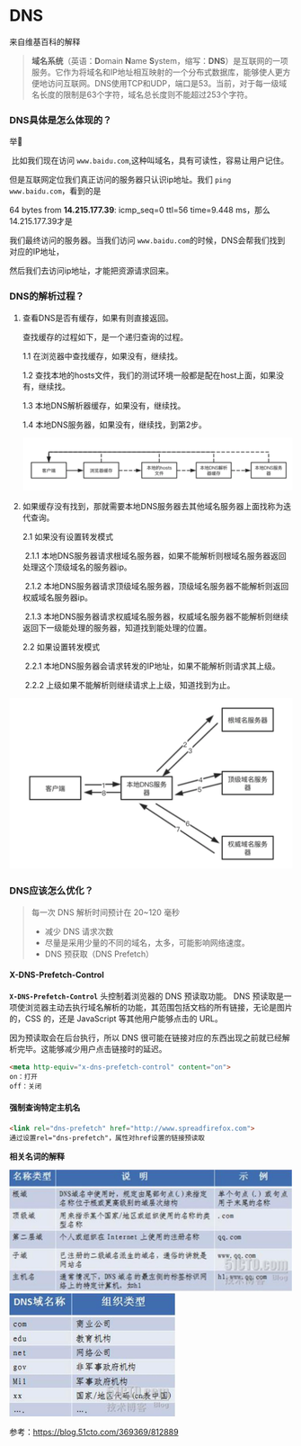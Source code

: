 # DNS

来自维基百科的解释

> **域名系统**（英语：**D**omain **N**ame **S**ystem，缩写：**DNS**）是互联网的一项服务。它作为将域名和IP地址相互映射的一个分布式数据库，能够使人更方便地访问互联网。DNS使用TCP和UDP，端口是53。当前，对于每一级域名长度的限制是63个字符，域名总长度则不能超过253个字符。



### DNS具体是怎么体现的？

举🌰

​	比如我们现在访问 `www.baidu.com`,这种叫域名，具有可读性，容易让用户记住。

但是互联网定位我们真正访问的服务器只认识ip地址。我们 `ping www.baidu.com`，看到的是

64 bytes from **14.215.177.39**: icmp_seq=0 ttl=56 time=9.448 ms，那么14.215.177.39才是

我们最终访问的服务器。当我们访问 `www.baidu.com`的时候，DNS会帮我们找到对应的IP地址，

然后我们去访问ip地址，才能把资源请求回来。



### DNS的解析过程？

1. 查看DNS是否有缓存，如果有则直接返回。

   查找缓存的过程如下，是一个递归查询的过程。

   1.1 在浏览器中查找缓存，如果没有，继续找。

   1.2 查找本地的hosts文件，我们的测试环境一般都是配在host上面，如果没有，继续找。

   1.3 本地DNS解析器缓存，如果没有，继续找。

   1.4 本地DNS服务器，如果没有，继续找，到第2步。

   

   ![image-20210822162844465](images/DNS的解析递归过程.png)

2. 如果缓存没有找到，那就需要本地DNS服务器去其他域名服务器上面找称为迭代查询。

   2.1 如果没有设置转发模式

   ​	2.1.1 本地DNS服务器请求根域名服务器，如果不能解析则根域名服务器返回处理这个顶级域名的服务器ip。

   ​	2.1.2 本地DNS服务器请求顶级域名服务器，顶级域名服务器不能解析则返回权威域名服务器ip。

   ​	2.1.3 本地DNS服务器请求权威域名服务器，权威域名服务器不能解析则继续返回下一级能处理的服务器，知道找到能处理的位置。

   2.2 如果设置转发模式

   ​	2.2.1 本地DNS服务器会请求转发的IP地址，如果不能解析则请求其上级。

   ​	2.2.2  上级如果不能解析则继续请求上上级，知道找到为止。	





<img src="images/DNS迭代解析.png" alt="image-20210822162727244" style="zoom:50%;" />

### DNS应该怎么优化？

> 每一次 DNS 解析时间预计在 20~120 毫秒
>
> - 减少 DNS 请求次数
>  - 尽量是采用少量的不同的域名，太多，可能影响网络速度。
> - DNS 预获取（DNS Prefetch）
> 



#### **X-DNS-Prefetch-Control**

**`X-DNS-Prefetch-Control`** 头控制着浏览器的 DNS 预读取功能。 DNS 预读取是一项使浏览器主动去执行域名解析的功能，其范围包括文档的所有链接，无论是图片的，CSS 的，还是 JavaScript 等其他用户能够点击的 URL。

因为预读取会在后台执行，所以 DNS 很可能在链接对应的东西出现之前就已经解析完毕。这能够减少用户点击链接时的延迟。

```html
<meta http-equiv="x-dns-prefetch-control" content="on"> 
on：打开
off：关闭
```

#### 强制查询特定主机名

```html
<link rel="dns-prefetch" href="http://www.spreadfirefox.com">
通过设置rel="dns-prefetch"，属性对href设置的链接预读取
```



**相关名词的解释**

<img src="images/域名名词解析.png" alt="image-20210822162914805" style="zoom:50%;" />



<img src="images/域名后缀解析.png" alt="image-20210822162934684" style="zoom:50%;" />

参考：https://blog.51cto.com/369369/812889